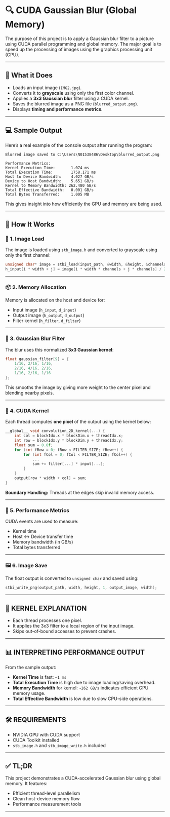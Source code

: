 # 🔍 CUDA Gaussian Blur (Global Memory)

The purpose of this project is to apply a Gaussian blur filter to a picture using CUDA parallel programming and global memory. The major goal is to speed up the processing of images using the graphics processing unit (GPU).

---

## 📸 What it Does

- Loads an input image (`IMG2.jpg`).
- Converts it to **grayscale** using only the first color channel.
- Applies a **3x3 Gaussian blur** filter using a CUDA kernel.
- Saves the blurred image as a PNG file (`blurred_output.png`).
- Displays **timing and performance metrics**.

---

## 💻 Sample Output

Here’s a real example of the console output after running the program:

```
Blurred image saved to C:\Users\N01538486\Desktop\blurred_output.png

Performance Metrics:
Kernel Execution Time:       1.074 ms
Total Execution Time:        1758.171 ms
Host to Device Bandwidth:    4.027 GB/s
Device to Host Bandwidth:    5.651 GB/s
Kernel to Memory Bandwidth: 262.480 GB/s
Total Effective Bandwidth:   0.001 GB/s
Total Bytes Transferred:     1.005 MB
```

This gives insight into how efficiently the GPU and memory are being used.

---

## 🚀 How It Works

### 🧠 1. Image Load

The image is loaded using `stb_image.h` and converted to grayscale using only the first channel:

```cpp
unsigned char* image = stbi_load(input_path, &width, &height, &channels, 0);
h_input[i * width + j] = image[i * width * channels + j * channels] / 255.0f;
```

---

### 📦 2. Memory Allocation

Memory is allocated on the host and device for:

- Input image (`h_input`, `d_input`)
- Output image (`h_output`, `d_output`)
- Filter kernel (`h_filter`, `d_filter`)

---

### 🧮 3. Gaussian Blur Filter

The blur uses this normalized **3x3 Gaussian kernel**:

```cpp
float gaussian_filter[9] = {
    1/16, 2/16, 1/16,
    2/16, 4/16, 2/16,
    1/16, 2/16, 1/16
};
```

This smooths the image by giving more weight to the center pixel and blending nearby pixels.

---

### 🔁 4. CUDA Kernel

Each thread computes **one pixel** of the output using the kernel below:

```cpp
__global__ void convolution_2D_kernel(...) {
    int col = blockIdx.x * blockDim.x + threadIdx.x;
    int row = blockIdx.y * blockDim.y + threadIdx.y;
    float sum = 0.0f;
    for (int fRow = 0; fRow < FILTER_SIZE; fRow++) {
        for (int fCol = 0; fCol < FILTER_SIZE; fCol++) {
            ...
            sum += filter[...] * input[...];
        }
    }
    output[row * width + col] = sum;
}
```

**Boundary Handling:** Threads at the edges skip invalid memory access.

---

### 🧪 5. Performance Metrics

CUDA events are used to measure:
- Kernel time
- Host ↔ Device transfer time
- Memory bandwidth (in GB/s)
- Total bytes transferred

---

### 🖼 6. Image Save

The float output is converted to `unsigned char` and saved using:

```cpp
stbi_write_png(output_path, width, height, 1, output_image, width);
```

---

## 🧠 KERNEL EXPLANATION

- Each thread processes one pixel.
- It applies the 3x3 filter to a local region of the input image.
- Skips out-of-bound accesses to prevent crashes.

---

## 📊 INTERPRETING PERFORMANCE OUTPUT

From the sample output:

- **Kernel Time** is fast: `~1 ms`
- **Total Execution Time** is high due to image loading/saving overhead.
- **Memory Bandwidth** for kernel: `~262 GB/s` indicates efficient GPU memory usage.
- **Total Effective Bandwidth** is low due to slow CPU-side operations.

---

## 🛠 REQUIREMENTS

- NVIDIA GPU with CUDA support
- CUDA Toolkit installed
- `stb_image.h` and `stb_image_write.h` included

---

## ✅ TL;DR

This project demonstrates a CUDA-accelerated Gaussian blur using global memory. It features:

- Efficient thread-level parallelism
- Clean host-device memory flow
- Performance measurement tools

---
